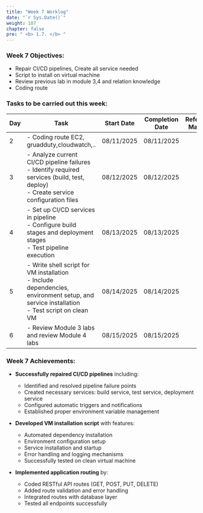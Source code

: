 ```yaml
---
title: "Week 7 Worklog"
date: "`r Sys.Date()`"
weight: 107
chapter: false
pre: " <b> 1.7. </b> "
---
```



### Week 7 Objectives:

* Repair CI/CD pipelines, Create all service needed
* Script to install on virtual machine
* Review previous lab in module 3,4 and relation knowledge
* Coding route

### Tasks to be carried out this week:

| Day | Task                                                                                                                                         | Start Date | Completion Date | Reference Material          |
| --- |----------------------------------------------------------------------------------------------------------------------------------------------| ---------- | --------------- | --------------------------- |
| 2   | - Coding route EC2, gruadduty,cloudwatch,..                                                                                                  | 08/11/2025 | 08/11/2025      |       |
| 3   | - Analyze current CI/CD pipeline failures<br>- Identify required services (build, test, deploy)<br>- Create service configuration files      | 08/12/2025 | 08/12/2025      |         |
| 4   | - Set up CI/CD services in pipeline<br>- Configure build stages and deployment stages<br>- Test pipeline execution                           | 08/13/2025 | 08/13/2025      |       |
| 5   | - Write shell script for VM installation<br>- Include dependencies, environment setup, and service installation<br>- Test script on clean VM | 08/14/2025 | 08/14/2025      |        |
| 6   | - Review Module 3 labs and review Module 4 labs                                                                                              | 08/15/2025 | 08/15/2025      |  |

### Week 7 Achievements:

* **Successfully repaired CI/CD pipelines** including:
  * Identified and resolved pipeline failure points
  * Created necessary services: build service, test service, deployment service
  * Configured automatic triggers and notifications
  * Established proper environment variable management

* **Developed VM installation script** with features:
  * Automated dependency installation
  * Environment configuration setup
  * Service installation and startup
  * Error handling and logging mechanisms
  * Successfully tested on clean virtual machine

* **Implemented application routing** by:
  * Coded RESTful API routes (GET, POST, PUT, DELETE)
  * Added route validation and error handling
  * Integrated routes with database layer
  * Tested all endpoints successfully